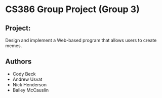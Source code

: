 # CS386 Group Project (Group 3)
## Project:
Design and implement a Web-based program that allows users to create memes.
## Authors
  - Cody Beck
  - Andrew Usvat
  - Nick Henderson
  - Bailey McCauslin

